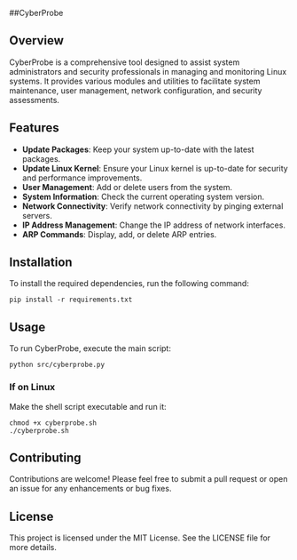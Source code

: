 ##CyberProbe

## Overview
CyberProbe is a comprehensive tool designed to assist system administrators and security professionals in managing and monitoring Linux systems. It provides various modules and utilities to facilitate system maintenance, user management, network configuration, and security assessments.

## Features
- **Update Packages**: Keep your system up-to-date with the latest packages.
- **Update Linux Kernel**: Ensure your Linux kernel is up-to-date for security and performance improvements.
- **User Management**: Add or delete users from the system.
- **System Information**: Check the current operating system version.
- **Network Connectivity**: Verify network connectivity by pinging external servers.
- **IP Address Management**: Change the IP address of network interfaces.
- **ARP Commands**: Display, add, or delete ARP entries.

## Installation
To install the required dependencies, run the following command:

```
pip install -r requirements.txt
```

## Usage
To run CyberProbe, execute the main script:

```
python src/cyberprobe.py
```

### If on Linux

Make the shell script executable and run it:

```
chmod +x cyberprobe.sh
./cyberprobe.sh
```

## Contributing
Contributions are welcome! Please feel free to submit a pull request or open an issue for any enhancements or bug fixes.

## License
This project is licensed under the MIT License. See the LICENSE file for more details.
